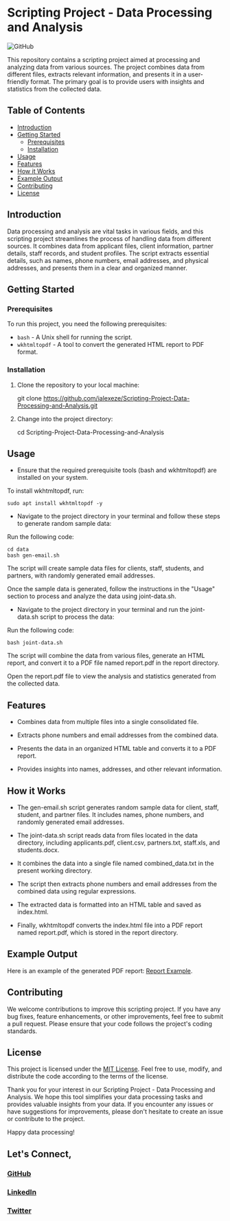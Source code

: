 # Scripting Project - Data Processing and Analysis

![GitHub](https://img.shields.io/badge/GitHub-Scripting--Project--Data--Processing--and--Analysis-orange)

This repository contains a scripting project aimed at processing and analyzing data from various sources. The project combines data from different files, extracts relevant information, and presents it in a user-friendly format. The primary goal is to provide users with insights and statistics from the collected data.

## Table of Contents
- [Introduction](#introduction)
- [Getting Started](#getting-started)
  - [Prerequisites](#prerequisites)
  - [Installation](#installation)
- [Usage](#usage)
- [Features](#features)
- [How it Works](#how-it-works)
- [Example Output](#example-output)
- [Contributing](#contributing)
- [License](#license)

## Introduction<a name="introduction"></a>

Data processing and analysis are vital tasks in various fields, and this scripting project streamlines the process of handling data from different sources. It combines data from applicant files, client information, partner details, staff records, and student profiles. The script extracts essential details, such as names, phone numbers, email addresses, and physical addresses, and presents them in a clear and organized manner.

## Getting Started<a name="getting-started"></a>

### Prerequisites<a name="prerequisites"></a>

To run this project, you need the following prerequisites:

- `bash` - A Unix shell for running the script.
- `wkhtmltopdf` - A tool to convert the generated HTML report to PDF format.

### Installation<a name="installation"></a>

1. Clone the repository to your local machine:

    git clone https://github.com/ialexeze/Scripting-Project-Data-Processing-and-Analysis.git

2. Change into the project directory:

    cd Scripting-Project-Data-Processing-and-Analysis

## Usage<a name="usage"></a>
- Ensure that the required prerequisite tools (bash and wkhtmltopdf) are installed on your system.

To install wkhtmltopdf, run:

    sudo apt install wkhtmltopdf -y

- Navigate to the project directory in your terminal and follow these steps to generate random sample data:

Run the following code:
    
    cd data
    bash gen-email.sh


The script will create sample data files for clients, staff, students, and partners, with randomly generated email addresses.

Once the sample data is generated, follow the instructions in the "Usage" section to process and analyze the data using joint-data.sh.

- Navigate to the project directory in your terminal and run the joint-data.sh script to process the data:

Run the following code:

    bash joint-data.sh

The script will combine the data from various files, generate an HTML report, and convert it to a PDF file named report.pdf in the report directory.

Open the report.pdf file to view the analysis and statistics generated from the collected data.

## Features<a name="features"></a>
- Combines data from multiple files into a single consolidated file.

- Extracts phone numbers and email addresses from the combined data.

- Presents the data in an organized HTML table and converts it to a PDF report.

- Provides insights into names, addresses, and other relevant information.

## How it Works<a name="#how-it-works"></a>
- The gen-email.sh script generates random sample data for client, staff, student, and partner files. It includes names, phone numbers, and randomly generated email addresses.

- The joint-data.sh script reads data from files located in the data directory, including applicants.pdf, client.csv, partners.txt, staff.xls, and students.docx.

- It combines the data into a single file named combined_data.txt in the present working directory.

- The script then extracts phone numbers and email addresses from the combined data using regular expressions.

- The extracted data is formatted into an HTML table and saved as index.html.

- Finally, wkhtmltopdf converts the index.html file into a PDF report named report.pdf, which is stored in the report directory.

## Example Output<a name="example-output"></a>
Here is an example of the generated PDF report: [Report Example](report/report.pdf).

## Contributing<a name="contributing"></a>
We welcome contributions to improve this scripting project. If you have any bug fixes, feature enhancements, or other improvements, feel free to submit a pull request. Please ensure that your code follows the project's coding standards.

## License<a name="license"></a>
This project is licensed under the [MIT License](LICENSE). Feel free to use, modify, and distribute the code according to the terms of the license.

Thank you for your interest in our Scripting Project - Data Processing and Analysis. We hope this tool simplifies your data processing tasks and provides valuable insights from your data. If you encounter any issues or have suggestions for improvements, please don't hesitate to create an issue or contribute to the project.

Happy data processing!

## Let's Connect,
### [GitHub](github.com/ialexeze)
### [LinkedIn](linkedin.com/in/alexeze)
### [Twitter](twitter.com/ialexeze)


